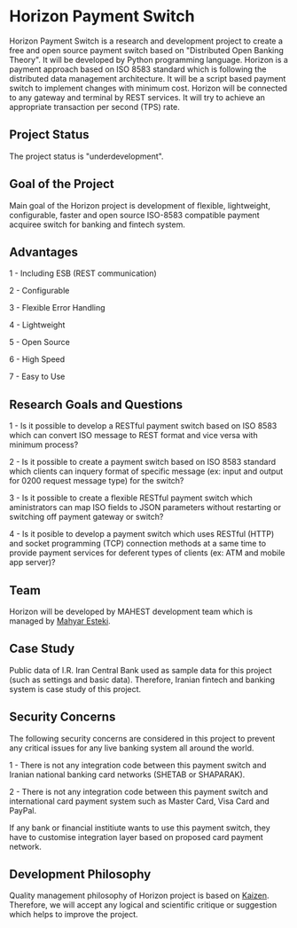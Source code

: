 # Horizon Payment Switch
Horizon Payment Switch is a research and development project to create a free and open source payment switch based on "Distributed Open Banking Theory". It will be developed by Python programming language. Horizon is a payment approach based on ISO 8583 standard which is following the distributed data management architecture. It will be a script based payment switch to implement changes with minimum cost. Horizon will be connected to any gateway and terminal by REST services. It will try to achieve an appropriate transaction per second (TPS) rate.

## Project Status
The project status is "underdevelopment".

## Goal of the Project
Main goal of the Horizon project is development of flexible, lightweight, configurable,  faster and open source ISO-8583 compatible payment acquiree switch for banking and fintech system.

## Advantages
1 - Including ESB (REST communication)

2 - Configurable

3 - Flexible Error Handling

4 - Lightweight

5 - Open Source

6 - High Speed

7 - Easy to Use

## Research Goals and Questions
1 - Is it possible to develop a RESTful payment switch based on ISO 8583 which can convert ISO message to REST format and vice versa with minimum process?  

2 - Is it possible to create a payment switch based on ISO 8583 standard which clients can inquery format of specific message (ex: input and output for 0200 request message type) for the switch?

3 - Is it possible to create a flexible RESTful payment switch which aministrators can map ISO fields to JSON parameters without restarting or switching off payment gateway or switch?

4 - Is it posible to develop a payment switch which uses RESTful (HTTP) and socket programming (TCP) connection methods at a same time to provide payment services for deferent types of clients (ex: ATM and mobile app server)?  

## Team
Horizon will be developed by MAHEST development team which is managed by [Mahyar Esteki](https://www.linkedin.com/in/mahyaresteki/).

## Case Study
Public data of I.R. Iran Central Bank used as sample data for this project (such as settings and basic data). Therefore, Iranian fintech and banking system is case study of this project. 

## Security Concerns
The following security concerns are considered in this project to prevent any critical issues for any live banking system all around the world.

1 - There is not any integration code between this payment switch and Iranian national banking card networks (SHETAB or SHAPARAK).

2 - There is not any integration code between this payment switch and international card payment system such as Master Card, Visa Card and PayPal.

If any bank or financial institiute wants to use this payment switch, they have to customise integration layer based on proposed card payment network. 

## Development Philosophy
Quality management philosophy of Horizon project is based on [Kaizen](https://en.wikipedia.org/wiki/Kaizen). Therefore, we will accept any logical and scientific critique or suggestion which helps to improve the project.